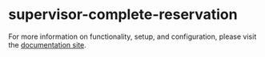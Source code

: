 # supervisor-complete-reservation

For more information on functionality, setup, and configuration, please visit the [documentation site](https://flex-project-template-docs-2618-dev.twil.io/Feature%20Library/overview).

